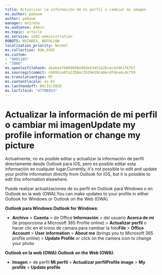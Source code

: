 ```yaml
---
title: Actualizar la información de mi perfil o cambiar mi imagen
ms.author: pebaum
author: pebaum
manager: mnirkhe
ms.audience: Admin
ms.topic: article
ms.service: o365-administration
ROBOTS: NOINDEX, NOFOLLOW
localization_priority: Normal
ms.collection: Adm_O365
ms.custom:
- "9001105"
- "3066"
ms.openlocfilehash: 4aaba47b069690e96deb3453a2bcec42461f6767
ms.sourcegitcommit: c6692ce0fa1358ec3529e59ca0ecdfdea4cdc759
ms.translationtype: MT
ms.contentlocale: es-ES
ms.lasthandoff: 09/15/2020
ms.locfileid: "47796953"
---
```

# <a name="update-my-profile-information-or-change-my-picture"></a><span data-ttu-id="184b7-102">Actualizar la información de mi perfil o cambiar mi imagen</span><span class="sxs-lookup"><span data-stu-id="184b7-102">Update my profile information or change my picture</span></span>

<span data-ttu-id="184b7-103">Actualmente, no es posible editar y actualizar la información de perfil directamente desde Outlook para iOS, pero es posible editar esta información en cualquier lugar.</span><span class="sxs-lookup"><span data-stu-id="184b7-103">Currently, it's not possible to edit and update your profile information directly from Outlook for iOS, but it is possible to edit this information elsewhere.</span></span> 

<span data-ttu-id="184b7-104">Puede realizar actualizaciones de su perfil en Outlook para Windows o en Outlook en la web (OWA).</span><span class="sxs-lookup"><span data-stu-id="184b7-104">You can make updates to your profile in either Outlook for Windows or Outlook on the Web (OWA).</span></span> 

<span data-ttu-id="184b7-105">**Outlook para Windows**:</span><span class="sxs-lookup"><span data-stu-id="184b7-105">**Outlook for Windows**:</span></span> 

- <span data-ttu-id="184b7-106">**Archivo**  >  **Cuenta**  >  de Office **Información**  >  del usuario **Acerca de mí** (le proporciona a Microsoft 365 Profile online) > **Actualizar perfil** o hacer clic en el icono de cámara para cambiar la foto</span><span class="sxs-lookup"><span data-stu-id="184b7-106">**File** > **Office Account** > **User information** > **About me** (brings you to Microsoft 365 profile online) > **Update Profile** or click on the camera icon to change your photo</span></span>  
  
<span data-ttu-id="184b7-107">**Outlook en la web (OWA)**:</span><span class="sxs-lookup"><span data-stu-id="184b7-107">**Outlook on the Web (OWA)**:</span></span> 

- <span data-ttu-id="184b7-108">**Imagen**  >  de perfil **Mi perfil**  >  **Actualizar perfil**</span><span class="sxs-lookup"><span data-stu-id="184b7-108">**Profile image** > **My profile** > **Update profile**</span></span>
